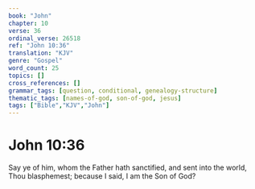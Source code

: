 ```yaml
---
book: "John"
chapter: 10
verse: 36
ordinal_verse: 26518
ref: "John 10:36"
translation: "KJV"
genre: "Gospel"
word_count: 25
topics: []
cross_references: []
grammar_tags: [question, conditional, genealogy-structure]
thematic_tags: [names-of-god, son-of-god, jesus]
tags: ["Bible","KJV","John"]
---
```


# John 10:36

Say ye of him, whom the Father hath sanctified, and sent into the world, Thou blasphemest; because I said, I am the Son of God?
